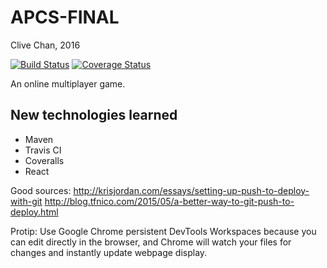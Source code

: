 APCS-FINAL
==========

Clive Chan, 2016

[![Build Status](https://travis-ci.org/cchan/apcs-final.svg?branch=master)](https://travis-ci.org/cchan/apcs-final)
[![Coverage Status](https://coveralls.io/repos/github/cchan/apcs-final/badge.svg?branch=master)](https://coveralls.io/github/cchan/apcs-final?branch=master)

An online multiplayer game.

New technologies learned
------------------------
* Maven
* Travis CI
* Coveralls
* React

Good sources:
http://krisjordan.com/essays/setting-up-push-to-deploy-with-git
http://blog.tfnico.com/2015/05/a-better-way-to-git-push-to-deploy.html

Protip: Use Google Chrome persistent DevTools Workspaces because you can edit directly in the browser, and Chrome will watch your files for changes and instantly update webpage display.
